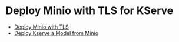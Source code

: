 # Deploy Minio with TLS for KServe

- [Deploy Minio with TLS](./deploy-minio-tls.md)
- [Deploy Kserve a Model from Minio](./deploy-kserve-model.md)
